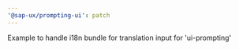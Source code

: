 ```yaml
---
'@sap-ux/prompting-ui': patch
---
```


Example to handle i18n bundle for translation input for 'ui-prompting'
